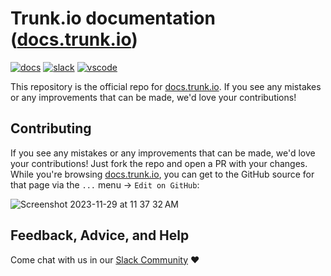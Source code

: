 # Trunk.io documentation ([docs.trunk.io][docs])

[![docs](https://img.shields.io/badge/-docs-darkgreen?logo=readthedocs&logoColor=ffffff)][docs]
[![slack](https://img.shields.io/badge/-community-611f69?logo=slack)][slack]
[![vscode](https://img.shields.io/visual-studio-marketplace/i/trunk.io?color=0078d7&label=vscode&logo=visualstudiocode)][vscode]

This repository is the official repo for [docs.trunk.io][docs]. If you see any mistakes or any improvements that can be made, we'd love your contributions!

## Contributing

If you see any mistakes or any improvements that can be made, we'd love your contributions! Just fork the repo and open a PR with your changes. While you're browsing [docs.trunk.io][docs], you can get to the GitHub source for that page via the `...` menu → `Edit on GitHub`:

![Screenshot 2023-11-29 at 11 37 32 AM](https://github.com/trunk-io/docs/assets/3904462/ce706890-84c3-44c7-9e5f-9bc85aaca99f)

## Feedback, Advice, and Help

Come chat with us in our [Slack Community][slack] ❤️

[slack]: https://slack.trunk.io
[docs]: https://docs.trunk.io
[vscode]: https://marketplace.visualstudio.com/items?itemName=Trunk.io

